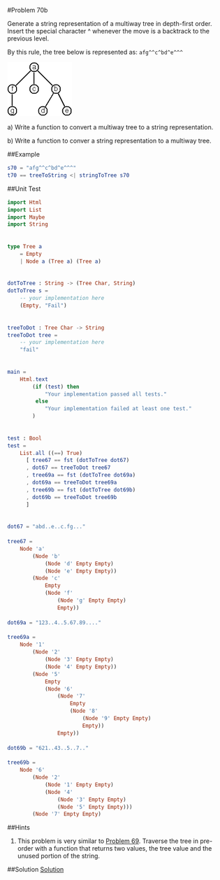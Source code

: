 #Problem 70b

Generate a string representation of a multiway tree in depth-first order. Insert the special character ^ whenever the move is a backtrack to the previous level.

By this rule, the tree below is represented as: ```afg^^c^bd^e^^^```

![](../i/p70.gif)

a) Write a function to convert a multiway tree to a string representation.

b) Write a function to conver a string representation to a multiway tree. 

##Example
```elm
s70 = "afg^^c^bd^e^^^"
t70 == treeToString <| stringToTree s70
```
   
##Unit Test
```elm
import Html
import List
import Maybe
import String


type Tree a
    = Empty
    | Node a (Tree a) (Tree a)


dotToTree : String -> (Tree Char, String)
dotToTree s = 
    -- your implementation here
    (Empty, "Fail")


treeToDot : Tree Char -> String
treeToDot tree = 
    -- your implementation here
    "fail"


main =
    Html.text
        (if (test) then
            "Your implementation passed all tests."
         else
            "Your implementation failed at least one test."
        )


test : Bool
test =
    List.all ((==) True)
      [ tree67 == fst (dotToTree dot67)
      , dot67 == treeToDot tree67
      , tree69a == fst (dotToTree dot69a)
      , dot69a == treeToDot tree69a
      , tree69b == fst (dotToTree dot69b)
      , dot69b == treeToDot tree69b
      ]


dot67 = "abd..e..c.fg..."

tree67 = 
    Node 'a'
        (Node 'b'
            (Node 'd' Empty Empty)
            (Node 'e' Empty Empty))
        (Node 'c' 
            Empty 
            (Node 'f' 
                (Node 'g' Empty Empty) 
                Empty))
                
dot69a = "123..4..5.67.89...."      

tree69a = 
    Node '1'
        (Node '2'
            (Node '3' Empty Empty)
            (Node '4' Empty Empty))
        (Node '5' 
            Empty 
            (Node '6' 
                (Node '7' 
                    Empty 
                    (Node '8' 
                        (Node '9' Empty Empty) 
                        Empty))
                Empty))
                
dot69b = "621..43..5..7.."      

tree69b = 
    Node '6'
        (Node '2'
            (Node '1' Empty Empty)
            (Node '4' 
                (Node '3' Empty Empty) 
                (Node '5' Empty Empty)))
        (Node '7' Empty Empty)

```

##Hints
1. This problem is very similar to [Problem 69](p69.md).  Traverse the tree in pre-order with a function that returns two values, the tree value and the unused portion of the string. 


##Solution
[Solution](../s/s70.md)